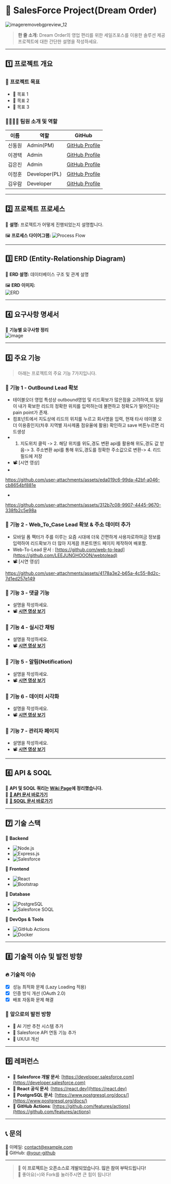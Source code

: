# 🚀 SalesForce Project(Dream Order)

![imageremovebgpreview_12](https://github.com/user-attachments/assets/bfd5fd03-b644-4e30-b2fa-762c4857d98f)


> **한 줄 소개:** Dream Order의 영업 편리를 위한 세일즈포스를 이용한 솔루션 제공
> 프로젝트에 대한 간단한 설명을 작성하세요.

---

## 1️⃣ 프로젝트 개요

### 🎯 **프로젝트 목표**
- 📌 목표 1 
- 📌 목표 2
- 📌 목표 3

### 👨‍👩‍👧‍👦 **팀원 소개 및 역할**
| 이름  | 역할  | GitHub |
|------|------|--------|
| 신동원 | Admin(PM) | [GitHub Profile](https://github.com/) |
| 이경택 | Admin | [GitHub Profile](https://github.com/) |
| 김은진 | Admin | [GitHub Profile](https://github.com/) |
| 이정훈 | Developer(PL) | [GitHub Profile](https://github.com/) |
| 김우람 | Developer | [GitHub Profile](https://github.com/) |

---

## 2️⃣ 프로젝트 프로세스

📌 **설명:** 프로젝트가 어떻게 진행되었는지 설명합니다.

🖼 **프로세스 다이어그램:**
![Process Flow](https://via.placeholder.com/800x400?text=Process+Diagram)

---

## 3️⃣ ERD (Entity-Relationship Diagram)

📌 **ERD 설명:** 데이터베이스 구조 및 관계 설명

🖼 **ERD 이미지:**
<br>
![ERD](https://github.com/user-attachments/assets/fdd8c48f-bde2-4c3c-b859-8cd2c538a41f)


---

## 4️⃣ 요구사항 명세서

📌 **기능별 요구사항 정리**
<br>
![image](https://github.com/user-attachments/assets/2a99ac14-1e43-44bf-ab5b-ab2e9632452a)

---

## 5️⃣ 주요 기능

> 아래는 프로젝트의 주요 기능 7가지입니다.

### 📌 **기능 1 - OutBound Lead 확보**
- 테이블오더 영업 특성상 outbound영업 및 리드확보가 많은점을 고려하여,또 일일이 내가 확보한 리드의 정확한 위치를 입력하는데 불편하고 정확도가 떨어진다는 pain point가 존재.
- 컴포넌트에서 지도상에 리드의 위치를 누르고 회사명을 입력, 현재 타사 테이블 오더 이용중인지(차후 지역별 자사제품 점유율에 활용) 확인하고 save 버튼누르면 리드생성
- 1. 지도위치 클릭 -> 2. 해당 위치를 위도,경도 변환 api를 활용해 위도,경도 값 받음-> 3. 주소변환 api를 통해 위도,경도를 정확한 주소값으로 변환-> 4. 리드 필드에 저장
- 📽 [시연 영상]
- 

https://github.com/user-attachments/assets/eda019c6-99da-42bf-a046-cb8654bf881e


- 

https://github.com/user-attachments/assets/312b7c08-9907-4445-9670-338fb2c5e98a



### 📌 **기능 2 - Web_To_Case Lead 확보 & 주소 데이터 추가**
- 모바일 폼 팩터가 주를 이루는 요즘 시대에 더욱 간편하게 사용자로하여금 정보를 입력하여 리드확보가 더 많아 지게끔 프론트엔드 페이지 제작하여 배포함.
- Web-To-Lead 문서 : [https://github.com/web-to-lead](https://github.com/LEEJUNGHOOON/webtolead)
- 📽 [시연 영상]


https://github.com/user-attachments/assets/4178a3e2-b65a-4c55-8d2c-7d1ed257e149



### 📌 **기능 3 - 댓글 기능**
- 설명을 작성하세요.
- 📽 **[시연 영상 보기](https://www.youtube.com/)**

### 📌 **기능 4 - 실시간 채팅**
- 설명을 작성하세요.
- 📽 **[시연 영상 보기](https://www.youtube.com/)**

### 📌 **기능 5 - 알림(Notification)**
- 설명을 작성하세요.
- 📽 **[시연 영상 보기](https://www.youtube.com/)**

### 📌 **기능 6 - 데이터 시각화**
- 설명을 작성하세요.
- 📽 **[시연 영상 보기](https://www.youtube.com/)**

### 📌 **기능 7 - 관리자 페이지**
- 설명을 작성하세요.
- 📽 **[시연 영상 보기](https://www.youtube.com/)**

---

## 6️⃣ API & SOQL

📌 **API 및 SOQL 쿼리는 [Wiki Page](https://github.com/your-repo/wiki)에 정리했습니다.**  
🔗 **[📖 API 문서 바로가기](https://github.com/your-repo/wiki/API-Docs)**  
🔗 **[📖 SOQL 문서 바로가기](https://github.com/your-repo/wiki/SOQL-Queries)**  

---

## 7️⃣ 기술 스택

📌 **Backend**
- ![Node.js](https://img.shields.io/badge/Node.js-339933?style=flat&logo=nodedotjs&logoColor=white)
- ![Express.js](https://img.shields.io/badge/Express.js-000000?style=flat&logo=express&logoColor=white)
- ![Salesforce](https://img.shields.io/badge/Salesforce-00A1E0?style=flat&logo=salesforce&logoColor=white)

📌 **Frontend**
- ![React](https://img.shields.io/badge/React-61DAFB?style=flat&logo=react&logoColor=white)
- ![Bootstrap](https://img.shields.io/badge/Bootstrap-7952B3?style=flat&logo=bootstrap&logoColor=white)

📌 **Database**
- ![PostgreSQL](https://img.shields.io/badge/PostgreSQL-336791?style=flat&logo=postgresql&logoColor=white)
- ![Salesforce SOQL](https://img.shields.io/badge/SOQL-00A1E0?style=flat&logo=salesforce&logoColor=white)

📌 **DevOps & Tools**
- ![GitHub Actions](https://img.shields.io/badge/GitHub_Actions-2088FF?style=flat&logo=github-actions&logoColor=white)
- ![Docker](https://img.shields.io/badge/Docker-2496ED?style=flat&logo=docker&logoColor=white)

---

## 8️⃣ 기술적 이슈 및 발전 방향

### 🔥 **기술적 이슈**
- [x] 성능 최적화 문제 (Lazy Loading 적용)
- [x] 인증 방식 개선 (OAuth 2.0)
- [x] 배포 자동화 문제 해결

### 🚀 **앞으로의 발전 방향**
- 🌟 AI 기반 추천 시스템 추가
- 🌟 Salesforce API 연동 기능 추가
- 🌟 UX/UI 개선

---

## 9️⃣ 레퍼런스

- 📌 **Salesforce 개발 문서**: [https://developer.salesforce.com](https://developer.salesforce.com)
- 📌 **React 공식 문서**: [https://react.dev](https://react.dev)
- 📌 **PostgreSQL 문서**: [https://www.postgresql.org/docs/](https://www.postgresql.org/docs/)
- 📌 **GitHub Actions**: [https://github.com/features/actions](https://github.com/features/actions)

---

## 📞 **문의**
📧 이메일: [contact@example.com](mailto:contact@example.com)  
🐙 GitHub: [@your-github](https://github.com/your-github)

---

> 🚀 **이 프로젝트는 오픈소스로 개발되었습니다. 많은 참여 부탁드립니다!**  
> 🙌 좋아요(⭐)와 Fork를 눌러주시면 큰 힘이 됩니다!
